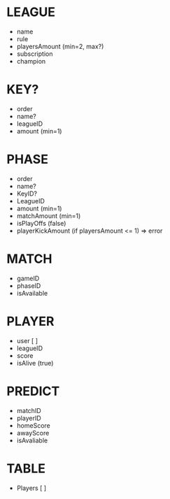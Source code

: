 # LEAGUE

- name
- rule
- playersAmount (min=2, max?)
- subscription
- champion

# KEY?

- order
- name?
- leagueID
- amount (min=1)

# PHASE

- order
- name?
- KeyID?
- LeagueID
- amount (min=1)
- matchAmount (min=1)
- isPlayOffs (false)
- playerKickAmount (if playersAmount <= 1) => error

# MATCH

- gameID
- phaseID
- isAvailable

# PLAYER

- user [ ]
- leagueID
- score
- isAlive (true)

# PREDICT

- matchID
- playerID
- homeScore
- awayScore
- isAvaliable

# TABLE

- Players [ ]

